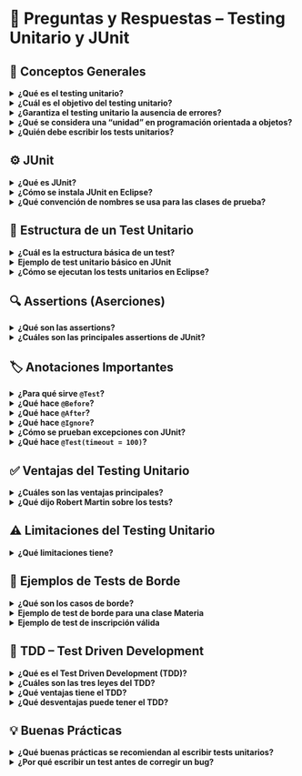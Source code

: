 # 🧩 Preguntas y Respuestas – Testing Unitario y JUnit

## 🧪 Conceptos Generales
<details>
<summary><b>¿Qué es el testing unitario?</b></summary> 
  Es la práctica de probar automáticamente unidades individuales del código (como clases o métodos) para verificar que funcionen correctamente de forma aislada.
</details>

<details> 
<summary><b>¿Cuál es el objetivo del testing unitario?</b></summary> 
  Detectar errores de manera temprana, mejorar el diseño del código y aumentar la confianza en que cada componente funciona según lo esperado. 
</details>

<details> <summary><b>¿Garantiza el testing unitario la ausencia de errores?</b></summary> 
  No. Solo aumenta la probabilidad de detectar errores y mejora la calidad general, pero no asegura que el sistema esté completamente libre de fallos. 
</details>

<details> <summary><b>¿Qué se considera una “unidad” en programación orientada a objetos?</b></summary> 
  Una unidad suele ser una clase o un método individual que se prueba de manera independiente. 
</details>

<details> <summary><b>¿Quién debe escribir los tests unitarios?</b></summary> 
  Los programadores son responsables de escribirlos, generalmente junto con el código de producción. 
</details>

## ⚙️ JUnit
<details> <summary><b>¿Qué es JUnit?</b></summary> 
  Es un framework de testing unitario para Java, desarrollado por Kent Beck y Erich Gamma. Permite definir, ejecutar y automatizar tests fácilmente. 
</details>

<details> <summary><b>¿Cómo se instala JUnit en Eclipse?</b></summary> 
  Al crear un proyecto de pruebas, Eclipse agrega automáticamente la librería `junit.jar` al <b>build path</b>*. 
</details>

<details> <summary><b>¿Qué convención de nombres se usa para las clases de prueba?</b></summary> 
  Se suele agregar la palabra <code>Test</code> al final del nombre de la clase, por ejemplo: <code>PersonaTest</code>, <code>MateriaTest</code>, <code>ArregloTest</code>. 
</details>

## 🧠 Estructura de un Test Unitario

<details> 
<summary><b>¿Cuál es la estructura básica de un test?</b></summary>
<ul>
    <li>Setup: preparar los datos necesarios.</li>
    <li>Exercise: ejecutar la funcionalidad que se quiere probar.</li>
    <li>Verify: comprobar que el resultado sea el esperado.</li>
    <li>Teardown (opcional): limpiar o restaurar el entorno.</li>
</ul>
</details>

<details> <summary><b>Ejemplo de test unitario básico en JUnit</b></summary>
<code> 
@Test
public void cumplirAniosTest() {
    Persona p = new Persona("Pepe", 17); // Setup
    p.cumplirAnios();                    // Exercise
    assertEquals(18, p.getEdad());       // Verify
}
</code>
Este test verifica que el método cumplirAnios() incremente correctamente la edad de una persona.
</details>

<details> <summary><b>¿Cómo se ejecutan los tests unitarios en Eclipse?</b></summary> 
    Seleccionando la clase de prueba y eligiendo Run As → JUnit Test. JUnit ejecuta todos los métodos con la anotación <code>@Test</code>. 
</details>

## 🔍 Assertions (Aserciones)
<details> <summary><b>¿Qué son las assertions?</b></summary> 
    Son métodos que verifican condiciones durante el test. Si la condición no se cumple, el test **falla automáticamente**. 
</details>

<details>
  <summary><b>¿Cuáles son las principales assertions de JUnit?</b></summary>

| Método                          | Descripción                          |
| :---                          | :---                               |
| `assertEquals(expected, actual)`   | Verifica igualdad entre valores    |
| `assertArrayEquals(expected, actual)` | Compara arreglos.               |
| `assertTrue(cond) / assertFalse(cond)` | Evalúa condiciones booleanas.     |
| `assertNull(obj) / assertNotNull(obj)` | Verifica nulidad.               |
| `fail(msg)`                    | Fuerza un fallo explícito.         |
</details>

## 🏷️ Anotaciones Importantes

<details> <summary><b>¿Para qué sirve <code>@Test</code>?</b></summary> 
  Indica que el método es un caso de prueba. 
</details>

<details> <summary><b>¿Qué hace <code>@Before</code>?</b></summary> 
  Ejecuta un método antes de cada test, normalmente para inicializar datos o preparar el entorno. 
</details>

<details> <summary><b>¿Qué hace <code>@After</code>?</b></summary> 
  Ejecuta un método después de cada test, generalmente para liberar recursos o limpiar el entorno. 
</details>

<details> <summary><b>¿Qué hace <code>@Ignore</code>?</b></summary> 
  Permite omitir temporalmente la ejecución de un test. 
</details>

<details> <summary><b>¿Cómo se prueban excepciones con JUnit?</b></summary>
Se usa la anotación <code>@Test(expected = TipoDeExcepcion.class)</code>.
Ejemplo:
<code> @Test(expected = NullPointerException.class)
public void nullTest() {
    Arreglos.sumarPositivos(null);
}</code>
</details>

<details> <summary><b>¿Qué hace <code>@Test(timeout = 100)</code>?</b></summary> 
  Hace que el test falle si tarda más de <b>100 milisegundos</b>b> en ejecutarse. 
</details>

## ✅ Ventajas del Testing Unitario

<details> <summary><b>¿Cuáles son las ventajas principales?</b></summary>
<ul>
  <li> Detecta errores de forma temprana.</li>
  <li>Mejora el diseño y la estructura del código.</li>
  <li>Da confianza para refactorizar.</li>
  <li>Sirve como documentación viva.</li>
  <li>Reduce el tiempo de depuración.</li>
</ul>
</details>

<details> <summary><b>¿Qué dijo Robert Martin sobre los tests?</b></summary> 
  > “Los tests son documentos vivos, claros y sincronizados con el código, porque se ejecutan y no pueden desactualizarse.” Además, los tests bien diseñados <b>reducen el acoplamiento</b> y permiten refactorizar sin miedo. 
</details>

## ⚠️ Limitaciones del Testing Unitario

<details> <summary><b>¿Qué limitaciones tiene?</b></summary>
<ul>
  <li>No garantiza que el sistema esté libre de errores.</li>
  <li>Requiere mantenimiento constante.</li>
  <li>No cubre los errores de integración entre módulos.</li>
  <li>Puede ser difícil diseñar tests totalmente independientes.</li>
</ul>
</details>

## 🧮 Ejemplos de Tests de Borde
<details> <summary><b>¿Qué son los casos de borde?</b></summary> 
  Son escenarios extremos o límites que prueban el comportamiento del sistema frente a valores mínimos, máximos o situaciones no comunes. Ejemplo: listas vacías, valores nulos o negativos. 
</details>

<details> <summary><b>Ejemplo de test de borde para una clase Materia</b></summary>
<code>@Test
public void sinInscriptosTest() {
    Materia m = new Materia("Programacion III");
    assertEquals(0, m.cantidadAprobados());
}</code>
Comprueba que una materia sin inscriptos tenga 0 aprobados.
</details>

<details> <summary><b>Ejemplo de test de inscripción válida</b></summary>
<code>@Test
public void postInscripcionTest() {
    Materia m = new Materia("Programacion III");
    Alumno a = new Alumno("Jose Perez", "32514521/2011");
    m.inscribir(a);
    assertTrue(m.estaInscripto(a));
}
</code>
Verifica el caso correcto de inscripción de un alumno.
</details>

## 🧱 TDD – Test Driven Development
<details> <summary><b>¿Qué es el Test Driven Development (TDD)?</b></summary> 
  Es una metodología donde primero se escribe un <b>test que falla</b>, luego el <b>código mínimo para pasarlo</b>, y finalmente se refactoriza el código. 
</details>

<details> <summary><b>¿Cuáles son las tres leyes del TDD?</b></summary>
<ul>
<li>No escribir código de producción sin un test que falle.</li>
<li>No escribir más de un test que falle a la vez.</li>
<li>No escribir más código del necesario para pasar el test.</li>
</ul>
</details>

<details> <summary><b>¿Qué ventajas tiene el TDD?</b></summary>
<ul>
  <li>Mejora el diseño del código.</li>
  <li>Reduce errores.</li>
  <li>Obliga a pensar en la interfaz antes de implementarla.</li>
  <li>Garantiza cobertura de pruebas desde el inicio.</li>
</ul>
</details>

<details> <summary><b>¿Qué desventajas puede tener el TDD?</b></summary>
<ul>
  <li>Puede requerir más tiempo inicial.</li>
  <li>No siempre es fácil escribir buenos tests antes del código.</li>
  <li>Puede ser menos útil en proyectos con requisitos poco definidos.</li>
</ul>
</details>

## 💡 Buenas Prácticas
<details> <summary><b>¿Qué buenas prácticas se recomiendan al escribir tests unitarios?</b></summary>
<ul>
  <li>Escribir un test por cada funcionalidad importante.</li>
  <li>No testear getters ni setters triviales.</li>
  <li>Asegurar independencia entre tests.</li>
  <li>Usar mocks para evitar efectos reales sobre los datos. </li>
  <li>Actualizar los tests con cada cambio de funcionalidad. </li>
  <li>Ejecutar los tests con frecuencia. </li>
  <li>Crear un test antes de corregir un bug.</li>
</ul>
</details>

<details> <summary><b>¿Por qué escribir un test antes de corregir un bug?</b></summary> 
  Para garantizar que el bug se reproduce, que se corrige efectivamente y que no vuelva a aparecer en el futuro. 
</details>




